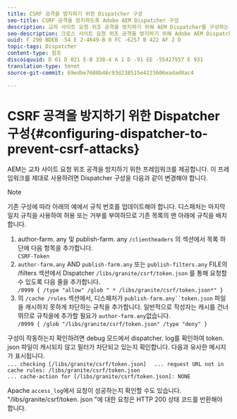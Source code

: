 ```yaml
---
title: CSRF 공격을 방지하기 위한 Dispatcher 구성
seo-title: CSRF 공격을 방지하도록 Adobe AEM Dispatcher 구성
description: 교차 사이트 요청 위조 공격을 방지하기 위해 AEM Dispatcher를 구성하는 방법을 알아봅니다.
seo-description: 크로스 사이트 요청 위조 공격을 방지하기 위해 Adobe AEM Dispatcher를 구성하는 방법을 알아봅니다.
uuid: F 290 BDEB -54 E 2-4649-B 0 FC -6257 B 422 AF 2 D
topic-tags: Dispatcher
content-type: 참조
discoiquuid: D 61 D 021 E-B 338-4 A 1 D -91 EE -55427557 E 931
translation-type: tm+mt
source-git-commit: 69edbe7608b46c93d238515e4223606eadad0ac4

---
```



# CSRF 공격을 방지하기 위한 Dispatcher 구성{#configuring-dispatcher-to-prevent-csrf-attacks}

AEM는 교차 사이트 요청 위조 공격을 방지하기 위한 프레임워크를 제공합니다. 이 프레임워크를 제대로 사용하려면 Dispatcher 구성을 다음과 같이 변경해야 합니다.

>[!NOTE]
>
>기존 구성에 따라 아래의 예에서 규칙 번호를 업데이트해야 합니다. 디스패처는 마지막 일치 규칙을 사용하여 허용 또는 거부를 부여하므로 기존 목록의 맨 아래에 규칙을 배치합니다.

1. author-farm. any 및 publish-farm. any `/clientheaders` 의 섹션에서 목록 하단에 다음 항목을 추가합니다.\
   `CSRF-Token`
1. `author-farm.any` AND `publish-farm.any` 또는 `publish-filters.any` FILE의 /filters 섹션에서 Dispatcher `/libs/granite/csrf/token.json` 를 통해 요청할 수 있도록 다음 줄을 추가합니다.\
   `/0999 { /type "allow" /glob " * /libs/granite/csrf/token.json*" }`
1. 의 `/cache /rules` 섹션에서, 디스패처가 `publish-farm.any``token.json` 파일을 캐시하지 못하게 차단하는 규칙을 추가합니다. 일반적으로 작성자는 캐시를 건너뛰므로 규칙을에 추가할 필요가 `author-farm.any`없습니다.\
   `/0999 { /glob "/libs/granite/csrf/token.json" /type "deny" }`

구성이 작동하는지 확인하려면 debug 모드에서 dispatcher. log를 확인하여 token. json 파일이 캐시되지 않고 필터가 차단되고 있는지 확인합니다. 다음과 유사한 메시지가 표시됩니다.\
`... checking [/libs/granite/csrf/token.json]  `
`... request URL not in cache rules: /libs/granite/csrf/token.json`\
`... cache-action for [/libs/granite/csrf/token.json]: NONE`

Apache `access_log`에서 요청이 성공하는지 확인할 수도 있습니다. &quot;/libs/granite/csrf/token. json &quot;에 대한 요청은 HTTP 200 상태 코드를 반환해야 합니다.
